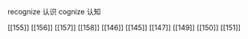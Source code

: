 




recognize 认识
cognize 认知

[[155]]
[[156]]
[[157]]
[[158]]
[[146]]
[[145]]
[[147]]
[[149]]
[[150]]
[[151]]
